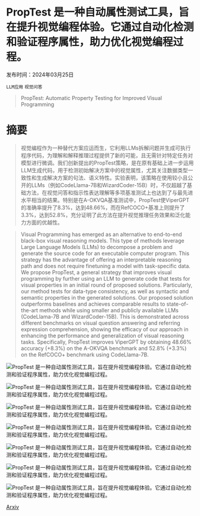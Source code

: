# PropTest 是一种自动属性测试工具，旨在提升视觉编程体验。它通过自动化检测和验证程序属性，助力优化视觉编程过程。

发布时间：2024年03月25日

`LLM应用` `视觉问答`

> PropTest: Automatic Property Testing for Improved Visual Programming

# 摘要

> 视觉编程作为一种替代方案应运而生，它利用LLMs拆解问题并生成可执行程序代码，为理解和解释推理过程提供了新的可能，且无需针对特定任务对模型进行微调。我们创新提出的PropTest策略，是在原有基础上进一步运用LLM生成代码，用于检测初始解决方案中的视觉属性，尤其关注数据类型一致性和生成解决方案的句法、语义特性。实验表明，该策略在使用较小且公开的LLMs（例如CodeLlama-7B和WizardCoder-15B）时，不仅超越了基础方法，在视觉问答和指示性表达理解等多项基准测试上也达到了与最先进水平相当的结果。特别是在A-OKVQA基准测试中，PropTest使ViperGPT的准确率提升了8.3%，达到48.66%，而在RefCOCO+基准上则提升了3.3%，达到52.8%，充分证明了此方法在提升视觉推理任务效果和泛化能力方面的优越性。

> Visual Programming has emerged as an alternative to end-to-end black-box visual reasoning models. This type of methods leverage Large Language Models (LLMs) to decompose a problem and generate the source code for an executable computer program. This strategy has the advantage of offering an interpretable reasoning path and does not require finetuning a model with task-specific data. We propose PropTest, a general strategy that improves visual programming by further using an LLM to generate code that tests for visual properties in an initial round of proposed solutions. Particularly, our method tests for data-type consistency, as well as syntactic and semantic properties in the generated solutions. Our proposed solution outperforms baselines and achieves comparable results to state-of-the-art methods while using smaller and publicly available LLMs (CodeLlama-7B and WizardCoder-15B). This is demonstrated across different benchmarks on visual question answering and referring expression comprehension, showing the efficacy of our approach in enhancing the performance and generalization of visual reasoning tasks. Specifically, PropTest improves ViperGPT by obtaining 48.66% accuracy (+8.3%) on the A-OKVQA benchmark and 52.8% (+3.3%) on the RefCOCO+ benchmark using CodeLlama-7B.

![PropTest 是一种自动属性测试工具，旨在提升视觉编程体验。它通过自动化检测和验证程序属性，助力优化视觉编程过程。](../../../paper_images/2403.16921/x1.png)

![PropTest 是一种自动属性测试工具，旨在提升视觉编程体验。它通过自动化检测和验证程序属性，助力优化视觉编程过程。](../../../paper_images/2403.16921/x2.png)

![PropTest 是一种自动属性测试工具，旨在提升视觉编程体验。它通过自动化检测和验证程序属性，助力优化视觉编程过程。](../../../paper_images/2403.16921/x3.png)

![PropTest 是一种自动属性测试工具，旨在提升视觉编程体验。它通过自动化检测和验证程序属性，助力优化视觉编程过程。](../../../paper_images/2403.16921/x4.png)

![PropTest 是一种自动属性测试工具，旨在提升视觉编程体验。它通过自动化检测和验证程序属性，助力优化视觉编程过程。](../../../paper_images/2403.16921/x5.png)

![PropTest 是一种自动属性测试工具，旨在提升视觉编程体验。它通过自动化检测和验证程序属性，助力优化视觉编程过程。](../../../paper_images/2403.16921/x6.png)

![PropTest 是一种自动属性测试工具，旨在提升视觉编程体验。它通过自动化检测和验证程序属性，助力优化视觉编程过程。](../../../paper_images/2403.16921/x7.png)

[Arxiv](https://arxiv.org/abs/2403.16921)